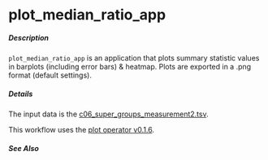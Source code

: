# plot_median_ratio_app
 
##### Description

`plot_median_ratio_app` is an application that plots summary statistic values in barplots (including error bars) & heatmap. Plots are exported in a .png format (default settings).

##### Details

The input data is the [c06_super_groups_measurement2.tsv](https://github.com/tercen/data_designs/tree/main/c06_super_group_measurement2).

This workflow uses the [plot operator v0.1.6](https://github.com/tercen/plot_operator/tree/0.1.6).

##### See Also
